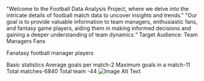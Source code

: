 "Welcome to the Football Data Analysis Project, where we delve into the intricate details of football match data to uncover insights and trends."
"Our goal is to provide valuable information to team managers, enthusiastic fans, and fantasy game players, aiding them in making informed decisions and gaining a deeper understanding of team dynamics.“
Target Audience:
Team Managers
Fans

Fanatasy football manager players 

Basic statistics
Average goals per match-2
Maximum goals in a match-11
Total matches-6840
Total team -44
![Image Alt Text](https://github.com/sumedh1710/epl-analysis-R-Project/assets/64302716/be2c59c3-62bf-4063-be39-6f756bf8812b)




